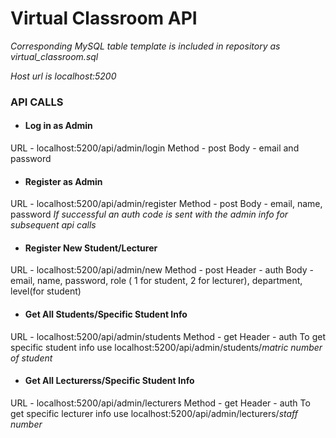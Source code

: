 # Virtual Classroom API

*Corresponding MySQL table template is included in repository as virtual_classroom.sql*

*Host url is localhost:5200*

### API CALLS


* #### Log in as Admin
URL - localhost:5200/api/admin/login
Method - post
Body - email and password

* #### Register as Admin
URL - localhost:5200/api/admin/register
Method - post
Body - email, name, password
*If successful an auth code is sent with the admin info for subsequent api calls*

* #### Register New Student/Lecturer
URL - localhost:5200/api/admin/new
Method - post
Header - auth
Body - email, name, password, role ( 1 for student, 2 for lecturer), department, level(for student)

* #### Get All Students/Specific Student Info
URL - localhost:5200/api/admin/students
Method - get
Header - auth
To get specific student info use localhost:5200/api/admin/students/*matric number of student*

* #### Get All Lecturerss/Specific Student Info
URL - localhost:5200/api/admin/lecturers
Method - get
Header - auth
To get specific lecturer info use localhost:5200/api/admin/lecturers/*staff number*



